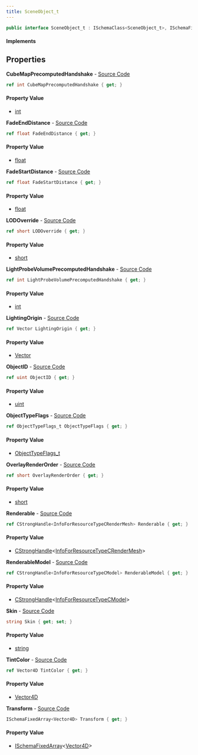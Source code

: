 ```yaml
---
title: SceneObject_t
---
```


```csharp
public interface SceneObject_t : ISchemaClass<SceneObject_t>, ISchemaField, ISchemaClass, INativeHandle
```

#### Implements

## Properties

**CubeMapPrecomputedHandshake** - [Source Code](https://github.com/swiftly-solution/swiftlys2/blob/main/managed/src/SwiftlyS2.Generated/Schemas/Interfaces/SceneObject_t.cs#L36)

```csharp
ref int CubeMapPrecomputedHandshake { get; }
```

#### Property Value

- [int](https://learn.microsoft.com/dotnet/api/system.int32)

**FadeEndDistance** - [Source Code](https://github.com/swiftly-solution/swiftlys2/blob/main/managed/src/SwiftlyS2.Generated/Schemas/Interfaces/SceneObject_t.cs#L22)

```csharp
ref float FadeEndDistance { get; }
```

#### Property Value

- [float](https://learn.microsoft.com/dotnet/api/system.single)

**FadeStartDistance** - [Source Code](https://github.com/swiftly-solution/swiftlys2/blob/main/managed/src/SwiftlyS2.Generated/Schemas/Interfaces/SceneObject_t.cs#L20)

```csharp
ref float FadeStartDistance { get; }
```

#### Property Value

- [float](https://learn.microsoft.com/dotnet/api/system.single)

**LODOverride** - [Source Code](https://github.com/swiftly-solution/swiftlys2/blob/main/managed/src/SwiftlyS2.Generated/Schemas/Interfaces/SceneObject_t.cs#L34)

```csharp
ref short LODOverride { get; }
```

#### Property Value

- [short](https://learn.microsoft.com/dotnet/api/system.int16)

**LightProbeVolumePrecomputedHandshake** - [Source Code](https://github.com/swiftly-solution/swiftlys2/blob/main/managed/src/SwiftlyS2.Generated/Schemas/Interfaces/SceneObject_t.cs#L38)

```csharp
ref int LightProbeVolumePrecomputedHandshake { get; }
```

#### Property Value

- [int](https://learn.microsoft.com/dotnet/api/system.int32)

**LightingOrigin** - [Source Code](https://github.com/swiftly-solution/swiftlys2/blob/main/managed/src/SwiftlyS2.Generated/Schemas/Interfaces/SceneObject_t.cs#L30)

```csharp
ref Vector LightingOrigin { get; }
```

#### Property Value

- [Vector](/docs/api/shared/natives/vector)

**ObjectID** - [Source Code](https://github.com/swiftly-solution/swiftlys2/blob/main/managed/src/SwiftlyS2.Generated/Schemas/Interfaces/SceneObject_t.cs#L16)

```csharp
ref uint ObjectID { get; }
```

#### Property Value

- [uint](https://learn.microsoft.com/dotnet/api/system.uint32)

**ObjectTypeFlags** - [Source Code](https://github.com/swiftly-solution/swiftlys2/blob/main/managed/src/SwiftlyS2.Generated/Schemas/Interfaces/SceneObject_t.cs#L28)

```csharp
ref ObjectTypeFlags_t ObjectTypeFlags { get; }
```

#### Property Value

- [ObjectTypeFlags_t](/docs/api/shared/schemadefinitions/objecttypeflags_t)

**OverlayRenderOrder** - [Source Code](https://github.com/swiftly-solution/swiftlys2/blob/main/managed/src/SwiftlyS2.Generated/Schemas/Interfaces/SceneObject_t.cs#L32)

```csharp
ref short OverlayRenderOrder { get; }
```

#### Property Value

- [short](https://learn.microsoft.com/dotnet/api/system.int16)

**Renderable** - [Source Code](https://github.com/swiftly-solution/swiftlys2/blob/main/managed/src/SwiftlyS2.Generated/Schemas/Interfaces/SceneObject_t.cs#L42)

```csharp
ref CStrongHandle<InfoForResourceTypeCRenderMesh> Renderable { get; }
```

#### Property Value

- [CStrongHandle](/docs/api/shared/natives/cstronghandle-1)<[InfoForResourceTypeCRenderMesh](/docs/api/shared/schemadefinitions/infoforresourcetypecrendermesh)>

**RenderableModel** - [Source Code](https://github.com/swiftly-solution/swiftlys2/blob/main/managed/src/SwiftlyS2.Generated/Schemas/Interfaces/SceneObject_t.cs#L40)

```csharp
ref CStrongHandle<InfoForResourceTypeCModel> RenderableModel { get; }
```

#### Property Value

- [CStrongHandle](/docs/api/shared/natives/cstronghandle-1)<[InfoForResourceTypeCModel](/docs/api/shared/schemadefinitions/infoforresourcetypecmodel)>

**Skin** - [Source Code](https://github.com/swiftly-solution/swiftlys2/blob/main/managed/src/SwiftlyS2.Generated/Schemas/Interfaces/SceneObject_t.cs#L26)

```csharp
string Skin { get; set; }
```

#### Property Value

- [string](https://learn.microsoft.com/dotnet/api/system.string)

**TintColor** - [Source Code](https://github.com/swiftly-solution/swiftlys2/blob/main/managed/src/SwiftlyS2.Generated/Schemas/Interfaces/SceneObject_t.cs#L24)

```csharp
ref Vector4D TintColor { get; }
```

#### Property Value

- [Vector4D](/docs/api/shared/natives/vector4d)

**Transform** - [Source Code](https://github.com/swiftly-solution/swiftlys2/blob/main/managed/src/SwiftlyS2.Generated/Schemas/Interfaces/SceneObject_t.cs#L18)

```csharp
ISchemaFixedArray<Vector4D> Transform { get; }
```

#### Property Value

- [ISchemaFixedArray](/docs/api/shared/schemas/ischemafixedarray-1)<[Vector4D](/docs/api/shared/natives/vector4d)>

